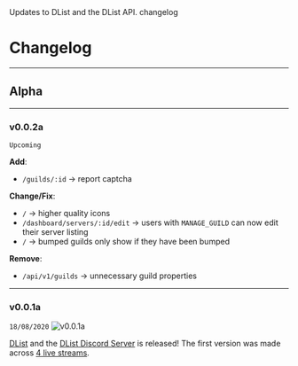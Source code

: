 <title>Changelog</title>
<description>Updates to DList and the DList API.</description>
<url>changelog</url>

# Changelog

---

## Alpha

---

### v0.0.2a
`Upcoming`

**Add**:
- `/guilds/:id` -> report captcha 

**Change/Fix**:
- `/` -> higher quality icons
- `/dashboard/servers/:id/edit` -> users with `MANAGE_GUILD` can now edit their server listing
- `/` -> bumped guilds only show if they have been bumped

**Remove**:
- `/api/v1/guilds` -> unnecessary guild properties

---

### v0.0.1a
`18/08/2020`
![v0.0.1a](assets/docs/img/v0.0.1a.png)

[DList](/) and the [DList Discord Server](/server) is released!
The first version was made across [4 live streams](https://youtube.com/ADAMJR).